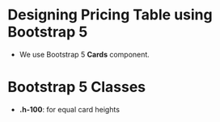 # Designing Pricing Table using Bootstrap 5
* We use Bootstrap 5 __Cards__ component.

# Bootstrap 5 Classes
* __.h-100__: for equal card heights